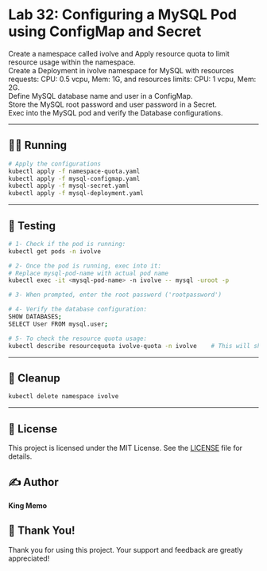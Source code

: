 # Lab 32: Configuring a MySQL Pod using ConfigMap and Secret

Create a namespace called ivolve and Apply resource quota to limit resource usage within the namespace.   
Create a Deployment in ivolve namespace for MySQL with resources requests: CPU: 0.5 vcpu, Mem: 1G, and resources limits: CPU: 1 vcpu, Mem: 2G.  
Define MySQL database name and user in a ConfigMap.   
Store the MySQL root password and user password in a Secret.  
Exec into the MySQL pod and verify the Database configurations.  


---

## 🏃‍♂️ Running
```bash
# Apply the configurations
kubectl apply -f namespace-quota.yaml
kubectl apply -f mysql-configmap.yaml
kubectl apply -f mysql-secret.yaml
kubectl apply -f mysql-deployment.yaml
```

---

## 🧪 Testing
```bash
# 1- Check if the pod is running:
kubectl get pods -n ivolve

# 2- Once the pod is running, exec into it:
# Replace mysql-pod-name with actual pod name
kubectl exec -it <mysql-pod-name> -n ivolve -- mysql -uroot -p

# 3- When prompted, enter the root password ('rootpassword')

# 4- Verify the database configuration:
SHOW DATABASES;
SELECT User FROM mysql.user;

# 5- To check the resource quota usage:
kubectl describe resourcequota ivolve-quota -n ivolve    # This will show you how much of the quota is being used by the MySQL deployment.
```

---

## 🧹 Cleanup
```bash
kubectl delete namespace ivolve
```

---

## 📄 License
This project is licensed under the MIT License. See the [LICENSE](LICENSE) file for details.

## ✍️ Author
**King Memo**

## 🙏 Thank You!
Thank you for using this project. Your support and feedback are greatly appreciated!

